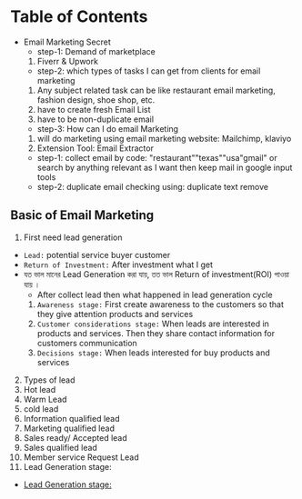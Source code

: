 # Table of Contents 

- Email Marketing Secret
  - step-1:  Demand of marketplace   
  1. Fiverr & Upwork
  - step-2:  which types of tasks I can get from clients for email marketing 
  1. Any subject related task can be like restaurant email marketing, fashion design, shoe shop, etc.
  2. have to create fresh Email List 
  3. have to be non-duplicate email
  - step-3:  How can I do email Marketing  
  1. will do marketing using email marketing website: Mailchimp, klaviyo
  2. Extension Tool: Email Extractor 
    - step-1: collect email by code: "restaurant""texas""usa"gmail" or search by anything relevant as I want then keep mail in google input tools 
    - step-2: duplicate email checking using: duplicate text remove 

    
## Basic of Email Marketing 
1. First need lead generation
- `Lead:` potential service buyer customer 
- `Return of Investment:` After investment what I get 
- যত ভাল মানের Lead Generation করা যায়, তত ভাল  Return of investment(ROI) পাওয়া যায় ।
  - After collect lead then what happened in lead generation cycle 
  1. `Awareness stage:` First create awareness to the customers so that they give attention products and services
  2. `Customer considerations stage:` When leads are interested in products and services. Then they share contact information for customers communication 
  3. `Decisions stage:` When leads interested for buy products and services 
2. Types of lead 
  1. Hot lead
  2. Warm Lead
  3. cold lead
  4. Information qualified lead
  5. Marketing qualified lead
  6. Sales ready/ Accepted lead
  7. Sales qualified lead 
  8. Member service Request Lead 
3. Lead Generation stage:
- [ Lead Generation stage:](/Email_Marketing/images/leadstage.png)
